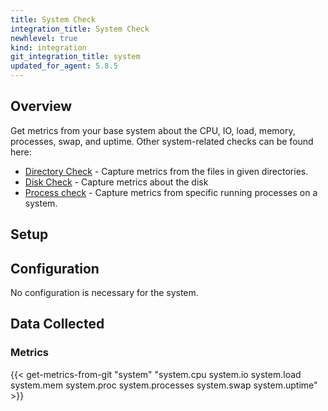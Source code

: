 ```yaml
---
title: System Check
integration_title: System Check
newhlevel: true
kind: integration
git_integration_title: system
updated_for_agent: 5.8.5
---
```

## Overview

Get metrics from your base system about the CPU, IO, load, memory, processes, swap, and uptime. Other system-related checks can be found here:

* [Directory Check](/integrations/directory) - Capture metrics from the files in given directories.
* [Disk Check](/integrations/disk) - Capture metrics about the disk
* [Process check](/integrations/process/) - Capture metrics from specific running processes on a system.

## Setup
## Configuration

No configuration is necessary for the system.

## Data Collected
### Metrics

{{< get-metrics-from-git "system" "system.cpu system.io system.load system.mem system.proc system.processes system.swap system.uptime" >}}